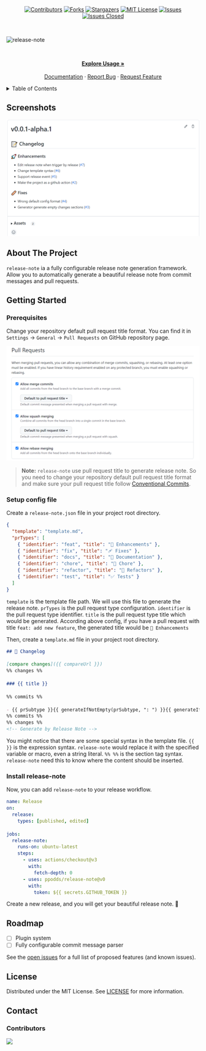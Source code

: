 <!-- PROJECT SHIELDS -->

[<div align="center"> ![Contributors][contributors-shield]][contributors-url]
[![Forks][forks-shield]][forks-url]
[![Stargazers][stars-shield]][stars-url]
[![MIT License][license-shield]][license-url]
[![Issues][issues-shield]][issues-url]
[![Issues Closed][issues-closed-shield]</div>][issues-closed-url]

<br />

<!-- PROJECT LOGO -->

![release-note](https://socialify.git.ci/ppodds/release-note/image?description=1&font=KoHo&name=1&owner=1&pattern=Circuit%20Board&theme=Light)

<br />
<div align="center">
<p align="center">
    <a href="#getting-started"><strong>Explore Usage »</strong></a>
    <br />
    <br />
    <a href="docs/index.md">Documentation</a>
    ·
    <a href="https://github.com/ppodds/release-note/issues">Report Bug</a>
    ·
    <a href="https://github.com/ppodds/release-note/issues">Request Feature</a>
  </p>
</div>

<!-- TABLE OF CONTENTS -->

<details>
  <summary>Table of Contents</summary>
  <ol>
    <li><a href="#about-the-project">About The Project</a></li>
    <li><a href="#getting-started">Getting Started</a></li>
    <li><a href="#roadmap">Roadmap</a></li>
    <li><a href="#license">License</a></li>
    <li><a href="#contact">Contact</a></li>
  </ol>
</details>

<!-- ABOUT THE PROJECT -->

## Screenshots

![screenshot](docs/screenshot.png)

## About The Project

`release-note` ia a fully configurable release note generation framework. Allow you to automatically generate a beautiful release note from commit messages and pull requests.

<!-- GETTING STARTED -->

## Getting Started

### Prerequisites

Change your repository default pull request title format. You can find it in `Settings` -> `General` -> `Pull Requests` on GitHub repository page.

![repository setting](docs/pr_default_message.png)

> **Note:** `release-note` use pull request title to generate release note. So you need to change your repository default pull request title format and make sure your pull request title follow [Conventional Commits](https://www.conventionalcommits.org/en/v1.0.0/).

### Setup config file

Create a `release-note.json` file in your project root directory.

```json
{
  "template": "template.md",
  "prTypes": [
    { "identifier": "feat", "title": "🚀 Enhancements" },
    { "identifier": "fix", "title": "🩹 Fixes" },
    { "identifier": "docs", "title": "📖 Documentation" },
    { "identifier": "chore", "title": "🏡 Chore" },
    { "identifier": "refactor", "title": "💅 Refactors" },
    { "identifier": "test", "title": "✅ Tests" }
  ]
}
```

`template` is the template file path. We will use this file to generate the release note. `prTypes` is the pull request type configuration. `identifier` is the pull request type identifier. `title` is the pull request type title which would be generated. According above config, if you have a pull request with title `feat: add new feature`, the generated title would be `🚀 Enhancements`

Then, create a `template.md` file in your project root directory.

```markdown
## 📝 Changelog

[compare changes]({{ compareUrl }})
%% changes %%

### {{ title }}

%% commits %%

- {{ prSubtype }}{{ generateIfNotEmpty(prSubtype, ": ") }}{{ generateIf(prBreaking, "⚠️ ") }}{{ toSentence(message) }} (#{{ prNumber }})
%% commits %%
%% changes %%
<!-- Generate by Release Note -->
```

You might notice that there are some special syntax in the template file. `{{ }}` is the expression syntax. `release-note` would replace it with the specified variable or macro, even a string literal. `%% %%` is the section tag syntax. `release-note` need this to know where the content should be inserted.

### Install release-note

Now, you can add `release-note` to your release workflow.

```yaml
name: Release
on:
  release:
    types: [published, edited]

jobs:
  release-note:
    runs-on: ubuntu-latest
    steps:
      - uses: actions/checkout@v3
        with:
          fetch-depth: 0
      - uses: ppodds/release-note@v0
        with:
          token: ${{ secrets.GITHUB_TOKEN }}
```

Create a new release, and you will get your beautiful release note. 🚀

<!-- ROADMAP -->

## Roadmap

- [ ] Plugin system
- [ ] Fully configurable commit message parser

See the [open issues](https://github.com/ppodds/release-note/issues)
for a full list of proposed features (and known issues).

<!-- LICENSE -->

## License

Distributed under the MIT License. See
[LICENSE](https://github.com/ppodds/release-note/blob/master/LICENSE)
for more information.

<!-- CONTACT -->

## Contact

### Contributors

<a href="https://github.com/ppodds/release-note/graphs/contributors">
  <img src="https://contrib.rocks/image?repo=ppodds/release-note" />
</a>

[contributors-shield]: https://img.shields.io/github/contributors/ppodds/release-note.svg?style=for-the-badge
[contributors-url]: https://github.com/ppodds/release-note/graphs/contributors
[forks-shield]: https://img.shields.io/github/forks/ppodds/release-note.svg?style=for-the-badge
[forks-url]: https://github.com/ppodds/release-note/network/members
[stars-shield]: https://img.shields.io/github/stars/ppodds/release-note.svg?style=for-the-badge
[stars-url]: https://github.com/ppodds/release-note/stargazers
[issues-shield]: https://img.shields.io/github/issues/ppodds/release-note.svg?style=for-the-badge
[issues-url]: https://github.com/ppodds/release-note/issues
[issues-closed-shield]: https://img.shields.io/github/issues-closed/ppodds/release-note.svg?style=for-the-badge
[issues-closed-url]: https://github.com/ppodds/release-note/issues?q=is%3Aissue+is%3Aclosed
[license-shield]: https://img.shields.io/github/license/ppodds/release-note.svg?style=for-the-badge
[license-url]: https://github.com/ppodds/release-note/blob/master/LICENSE
